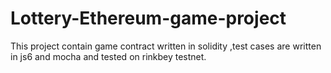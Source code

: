 # Lottery-Ethereum-game-project
This project contain game contract written in solidity ,test cases are written in js6 and  mocha and tested on rinkbey testnet.
